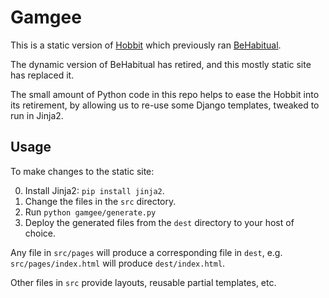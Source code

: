 # Gamgee

This is a static version of [Hobbit](https://github.com/devfort/behabitual)
which previously ran [BeHabitual](https://www.behabitual.com).

The dynamic version of BeHabitual has retired, and this mostly static site
has replaced it.

The small amount of Python code in this repo helps to ease the Hobbit into its
retirement, by allowing us to re-use some Django templates, tweaked to run in
Jinja2.


## Usage

To make changes to the static site:

0. Install Jinja2: `pip install jinja2`.
1. Change the files in the `src` directory.
2. Run `python gamgee/generate.py`
3. Deploy the generated files from the `dest` directory to your host of choice.

Any file in `src/pages` will produce a corresponding file in `dest`, e.g.
`src/pages/index.html` will produce `dest/index.html`.

Other files in `src` provide layouts, reusable partial templates, etc.
